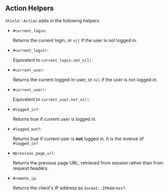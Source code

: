 ## Action Helpers

`Shield::Action` adds in the following helpers:

- `#current_login`:

    Returns the current login, or `nil` if the user is not logged in.

- `#current_login!`:

    Equivalent to `current_login.not_nil!`.

- `#current_user`:

    Returns the current logged-in user, or `nil` if the user is not logged in.

- `#current_user!`:

    Equivalent to `current_user.not_nil!`.

- `#logged_in?`:

    Returns true if current user is logged in.

- `#logged_out?`:

    Returns true if current user is **not** logged in. It is the inverse of `#logged_in?`

- `#previous_page_url`:

    Returns the previous page URL, retrieved from session rather than from request headers.

- `#remote_ip`:

    Returns the client's IP address as `Socket::IPAddress?`.

